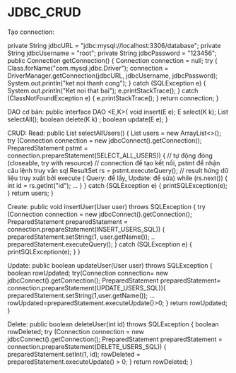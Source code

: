 # JDBC_CRUD

Tạo connection:

private String jdbcURL = "jdbc:mysql://localhost:3306/database";
    private String jdbcUsername = "root";
    private String jdbcPassword = "123456";
    public Connection getConnection() {
        Connection connection = null;
        try {
            Class.forName("com.mysql.jdbc.Driver");
            connection = DriverManager.getConnection(jdbcURL, jdbcUsername, jdbcPassword);
            System.out.println("ket noi thanh cong");
        } catch (SQLException e) {
            System.out.println("Ket noi that bai");
            e.printStackTrace();
        } catch (ClassNotFoundException e) {
            e.printStackTrace();
        }
        return connection;
    }

DAO cơ bản:
public interface DAO <E,K>{
    void insert(E e);
    E select(K k);
    List<E> selectAll();
    boolean delete(K k) ;
    boolean update(E e);
}
  
 CRUD:
  Read:
  public List<User> selectAllUsers() {
        List<User> users = new ArrayList<>();
        try (Connection connection = new jdbcConnect().getConnection(); 
  PreparedStatement pstmt = connection.prepareStatement(SELECT_ALL_USERS)) {      // tự động đóng (closeable, try with resource)
 // connection để tạo kết nối, pstmt để nhận câu lệnh truy vấn sql
            ResultSet rs = pstmt.executeQuery();    // result hứng dữ liệu truy xuất bởi execute ( Query: để lấy, Update: để sửa)
            while (rs.next()) {
                int id = rs.getInt("id");
   ...
            }
        } catch (SQLException e) {
            printSQLException(e);
        }
        return users;
    }
  
  Create:
  public void insertUser(User user) throws SQLException {
        try (Connection connection = new jdbcConnect().getConnection(); 
  PreparedStatement preparedStatement = connection.prepareStatement(INSERT_USERS_SQL)) {
            preparedStatement.setString(1, user.getName());
..
            preparedStatement.executeQuery();
        } catch (SQLException e) {
            printSQLException(e);
        }
    }
  
  Update:
  public boolean updateUser(User user) throws SQLException {
        boolean rowUpdated;
        try(Connection connection= new jdbcConnect().getConnection(); 
  PreparedStatement preparedStatement= connection.prepareStatement(UPDATE_USERS_SQL)){
            preparedStatement.setString(1,user.getName());
...
            rowUpdated=preparedStatement.executeUpdate()>0;
        }
        return rowUpdated;
    }
  
  Delete:
   public boolean deleteUser(int id) throws SQLException {
        boolean rowDeleted;
        try (Connection connection = new jdbcConnect().getConnection(); PreparedStatement preparedStatement = connection.prepareStatement(DELETE_USERS_SQL)) {
            preparedStatement.setInt(1, id);
            rowDeleted = preparedStatement.executeUpdate() > 0;
        }
        return rowDeleted;
    }
  
